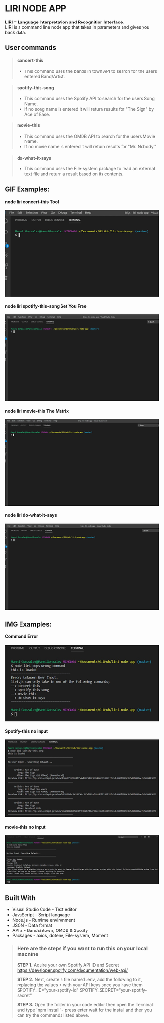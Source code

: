 # LIRI NODE APP

**LIRI = Language Interpretation and Recognition Interface.**  
LIRI is a command line node app that takes in parameters and gives you back data.

## User commands

> #### concert-this
>
> - This command uses the bands in town API to search for the users entered Band/Artist.

> #### spotify-this-song
>
> - This command uses the Spotify API to search for the users Song Name.
> - If no song name is entered it will return results for "The Sign" by Ace of Base.

> #### movie-this
>
> - This command uses the OMDB API to search for the users Movie Name.
> - If no movie name is entered it will return results for "Mr. Nobody."

> #### do-what-it-says
>
> - This command uses the File-system package to read an external text file and return a result based on its contents.

## GIF Examples:

#### node liri concert-this Tool

![alt text](./images/concertThis.gif "concert-this command example")

#### node liri spotify-this-song Set You Free

![alt text](./images/spotifyThis.gif "spotify-this-song command example")

#### node liri movie-this The Matrix

![alt text](./images/movieThis.gif "movie-this command example")

#### node liri do-what-it-says

![alt text](./images/doWhatItSays.gif "do-what-it-says command example")

## IMG Examples:

#### Command Error

![alt text](./images/commandError.jpg "Command error example")

#### Spotify-this no input

![alt text](./images/spotifyDefault.jpg "Spotify-this no input example")

#### movie-this no input

![alt text](./images/movieThisDefault.jpg "movie-this no input example")

## Built With

- Visual Studio Code - Text editor
- JavaScript - Script language
- Node.js - Runtime environment
- JSON - Data format
- API's - Bandsintown, OMDB & Spotify
- Packages - axios, dotenv, File-system, Moment

> ### Here are the steps if you want to run this on your local machine
>
> **STEP 1.**
> Aquire your own Spotify API ID and Secret
> https://developer.spotify.com/documentation/web-api/
>
> **STEP 2.**
> Next, create a file named .env, add the following to it, replacing the values > with your API keys once you have them:
> SPOTIFY_ID="your-spotify-id"
> SPOTIFY_SECRET="your-spotify-secret"
>
> **STEP 3.**
> Open the folder in your code editor then open the Terminal and type 'npm install' - press enter wait for the install and then you can try the commands listed above.
